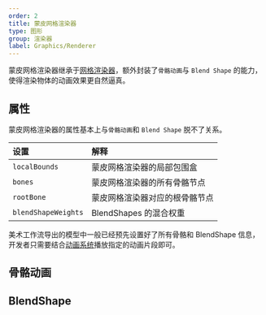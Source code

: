```yaml
---
order: 2
title: 蒙皮网格渲染器
type: 图形
group: 渲染器
label: Graphics/Renderer
---
```


蒙皮网格渲染器继承于[网格渲染器](/docs/graphics-renderer-meshRenderer)，额外封装了`骨骼动画`与 `Blend Shape` 的能力，使得渲染物体的动画效果更自然逼真。

## 属性

蒙皮网格渲染器的属性基本上与`骨骼动画`和 `Blend Shape` 脱不了关系。

| 设置                | 解释                           |
| :------------------ | :----------------------------- |
| `localBounds`       | 蒙皮网格渲染器的局部包围盒     |
| `bones`             | 蒙皮网格渲染器的所有骨骼节点   |
| `rootBone`          | 蒙皮网格渲染器对应的根骨骼节点 |
| `blendShapeWeights` | BlendShapes 的混合权重         |

美术工作流导出的模型中一般已经预先设置好了所有骨骼和 BlendShape 信息，开发者只需要结合[动画系统](/docs/animation-overview)播放指定的动画片段即可。

## 骨骼动画

<playground src="skeleton-animation-play.ts"></playground>

## BlendShape

<playground src="skeleton-animation-blendShape.ts"></playground>

